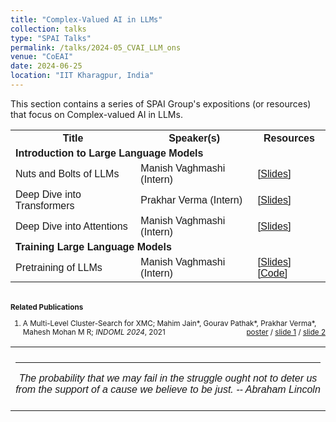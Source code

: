 ```yaml
---
title: "Complex-Valued AI in LLMs" 
collection: talks
type: "SPAI Talks"
permalink: /talks/2024-05_CVAI_LLM_ons
venue: "CoEAI"
date: 2024-06-25
location: "IIT Kharagpur, India"
---
```

<p style="text-align:left;">
   This section contains a series of SPAI Group's expositions (or resources) that focus on Complex-valued AI in LLMs. 
</p>
<html>
<head>
<style>
table {
  font-family: arial, sans-serif;
  border-collapse: collapse;
  width: 100%;
}
   
td[colspan]:not([colspan="1"]) {
    text-align: center;
}

td, th {
  border: 1px solid #dddddd;
  text-align: left;
  padding: 8px;
}

tr:nth-child(even) {
  background-color: #dddddd;
}
</style>
</head>
<body>

<table>
  <tr>
    <th>Title</th>
    <th>Speaker(s)</th>
    <th>Resources</th>
  </tr>
   <tr>
    <td colspan="3"><b>Introduction to Large Language Models</b></td>
  </tr>
  <tr>
    <td>Nuts and Bolts of LLMs</td>
    <td>Manish Vaghmashi (Intern)</td>
    <td><a href="https://drive.google.com/file/d/1QmEcSY_Vh2rgTsWunZDrK3L21dvWxclZ/view?usp=sharing">&#91;Slides&#93;</a></td>
  </tr>  
    <tr>
    <td>Deep Dive into Transformers</td>
    <td>Prakhar Verma (Intern)</td>
    <td><a href="https://drive.google.com/file/d/1xeA3Sdr524o_WD-lakM58NFB6tSwlebg/view?usp=sharing">&#91;Slides&#93;</a></td>
  </tr>  
    <tr>
    <td>Deep Dive into Attentions</td>
    <td>Manish Vaghmashi (Intern)</td>
    <td><a href="https://drive.google.com/file/d/1nX6h6acu6AUC-adKKsXqchLgVy7JuUW2/view?usp=sharing">&#91;Slides&#93;</a></td>
  </tr>  
   <tr>
    <td colspan="3"><b>Training Large Language Models</b></td>
  </tr>
     <tr>
    <td>Pretraining of LLMs</td>
    <td>Manish Vaghmashi (Intern)</td>
    <td><a href="https://drive.google.com/file/d/1ZFR57Eyd-g3GAyE8nxqLOCFzJCA02GfH/view?usp=sharing">&#91;Slides&#93;</a> <a href="https://colab.research.google.com/drive/1R66j5O5dacjKSXz6m8AAeVo_U05mr7fs?usp=sharing">&#91;Code&#93;</a></td>
  </tr>  
</table>
 <br>

   <small>
       <strong>Related Publications</strong> 
<ol>
                <li> 
                  A Multi-Level Cluster-Search for XMC; 
              Mahim Jain*, Gourav Pathak*, Prakhar Verma*, Mahesh Mohan M R;
              <em>INDOML 2024</em>, 2021 
                   <span style="float:right;">
         <a href="../files/Indoml2024_poster_ons.pdf">poster</a> /
              <a href="../files/Indoml2024_slide1_ons.pdf">slide 1</a> / <a href="../files/Indoml2024_slide2_ons.pdf">slide 2</a> 
    </span>
                </li>
              </ol>
   </small>


 <table style="width:100%;border:0px;border-spacing:0px;border-collapse:collapse;margin-right:auto;margin-left:auto;"><tbody>
            <tr>
            <td style="padding:8px;width:100%;vertical-align:middle;border:0px">
                 <p>
<hr>
<center>
<i>The probability that we may fail in the struggle ought not to deter us from the support of a cause we believe to be just. -- Abraham Lincoln </i>
</center>
              </p>
            </td>
          </tr>
</body>
</html>
